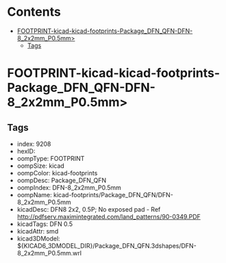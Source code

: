 



Contents
========

* [FOOTPRINT-kicad-kicad-footprints-Package_DFN_QFN-DFN-8_2x2mm_P0.5mm>](#footprint-kicad-kicad-footprints-package_dfn_qfn-dfn-8_2x2mm_p05mm)
	* [Tags](#tags)

# FOOTPRINT-kicad-kicad-footprints-Package_DFN_QFN-DFN-8_2x2mm_P0.5mm>

## Tags

- index: 9208
- hexID: 
- oompType: FOOTPRINT
- oompSize: kicad
- oompColor: kicad-footprints
- oompDesc: Package_DFN_QFN
- oompIndex: DFN-8_2x2mm_P0.5mm
- oompName: kicad-footprints/Package_DFN_QFN/DFN-8_2x2mm_P0.5mm
- kicadDesc: DFN8 2x2, 0.5P; No exposed pad - Ref http://pdfserv.maximintegrated.com/land_patterns/90-0349.PDF
- kicadTags: DFN 0.5
- kicadAttr: smd
- kicad3DModel: ${KICAD6_3DMODEL_DIR}/Package_DFN_QFN.3dshapes/DFN-8_2x2mm_P0.5mm.wrl
